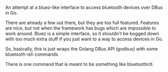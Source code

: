 An attempt at a bluez-like interface to access bluetooth devices over DBus in Go.

There are already a few out there, but they are too full featured. Features are nice, but not when the framework
has bugs which are impossible to work around. Bluez is a simple interface, so it shouldn't be bogged down with
too much extra stuff if you just want to a way to access devices in Go.

So, basically, this is just wraps the Golang DBus API (godbus) with some bluetooth-ish commands

There is one command that is meant to be something like bluetoothctl.

